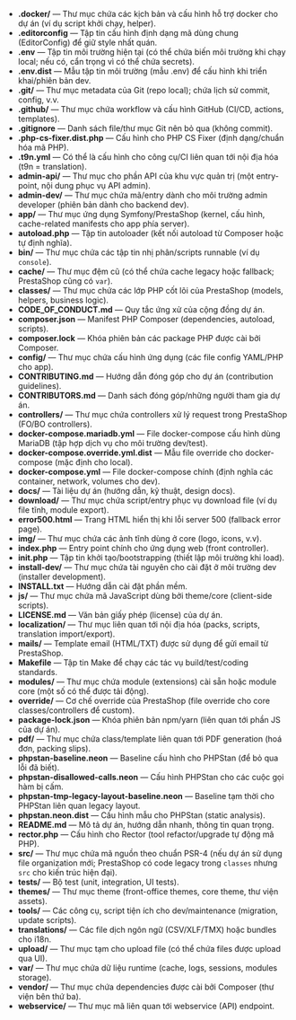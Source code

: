 - **.docker/** — Thư mục chứa các kịch bản và cấu hình hỗ trợ docker cho dự án (ví dụ script khởi chạy, helper).
- **.editorconfig** — Tập tin cấu hình định dạng mã dùng chung (EditorConfig) để giữ style nhất quán.
- **.env** — Tập tin môi trường hiện tại (có thể chứa biến môi trường khi chạy local; nếu có, cẩn trọng vì có thể chứa secrets).
- **.env.dist** — Mẫu tập tin môi trường (mẫu .env) để cấu hình khi triển khai/phiên bản dev.
- **.git/** — Thư mục metadata của Git (repo local); chứa lịch sử commit, config, v.v.
- **.github/** — Thư mục chứa workflow và cấu hình GitHub (CI/CD, actions, templates).
- **.gitignore** — Danh sách file/thư mục Git nên bỏ qua (không commit).
- **.php-cs-fixer.dist.php** — Cấu hình cho PHP CS Fixer (định dạng/chuẩn hóa mã PHP).
- **.t9n.yml** — Có thể là cấu hình cho công cụ/CI liên quan tới nội địa hóa (t9n = translation).
- **admin-api/** — Thư mục cho phần API của khu vực quản trị (một entry-point, nội dung phục vụ API admin).
- **admin-dev/** — Thư mục chứa mã/entry dành cho môi trường admin developer (phiên bản dành cho backend dev).
- **app/** — Thư mục ứng dụng Symfony/PrestaShop (kernel, cấu hình, cache-related manifests cho app phía server).
- **autoload.php** — Tập tin autoloader (kết nối autoload từ Composer hoặc tự định nghĩa).
- **bin/** — Thư mục chứa các tập tin nhị phân/scripts runnable (ví dụ `console`).
- **cache/** — Thư mục đệm cũ (có thể chứa cache legacy hoặc fallback; PrestaShop cũng có `var`).
- **classes/** — Thư mục chứa các lớp PHP cốt lõi của PrestaShop (models, helpers, business logic).
- **CODE_OF_CONDUCT.md** — Quy tắc ứng xử của cộng đồng dự án.
- **composer.json** — Manifest PHP Composer (dependencies, autoload, scripts).
- **composer.lock** — Khóa phiên bản các package PHP được cài bởi Composer.
- **config/** — Thư mục chứa cấu hình ứng dụng (các file config YAML/PHP cho app).
- **CONTRIBUTING.md** — Hướng dẫn đóng góp cho dự án (contribution guidelines).
- **CONTRIBUTORS.md** — Danh sách đóng góp/những người tham gia dự án.
- **controllers/** — Thư mục chứa controllers xử lý request trong PrestaShop (FO/BO controllers).
- **docker-compose.mariadb.yml** — File docker-compose cấu hình dùng MariaDB (tập hợp dịch vụ cho môi trường dev/test).
- **docker-compose.override.yml.dist** — Mẫu file override cho docker-compose (mặc định cho local).
- **docker-compose.yml** — File docker-compose chính (định nghĩa các container, network, volumes cho dev).
- **docs/** — Tài liệu dự án (hướng dẫn, kỹ thuật, design docs).
- **download/** — Thư mục chứa script/entry phục vụ download file (ví dụ file tĩnh, module export).
- **error500.html** — Trang HTML hiển thị khi lỗi server 500 (fallback error page).
- **img/** — Thư mục chứa các ảnh tĩnh dùng ở core (logo, icons, v.v).
- **index.php** — Entry point chính cho ứng dụng web (front controller).
- **init.php** — Tập tin khởi tạo/bootstrapping (thiết lập môi trường khi load).
- **install-dev/** — Thư mục chứa tài nguyên cho cài đặt ở môi trường dev (installer development).
- **INSTALL.txt** — Hướng dẫn cài đặt phần mềm.
- **js/** — Thư mục chứa mã JavaScript dùng bởi theme/core (client-side scripts).
- **LICENSE.md** — Văn bản giấy phép (license) của dự án.
- **localization/** — Thư mục liên quan tới nội địa hóa (packs, scripts, translation import/export).
- **mails/** — Template email (HTML/TXT) được sử dụng để gửi email từ PrestaShop.
- **Makefile** — Tập tin Make để chạy các tác vụ build/test/coding standards.
- **modules/** — Thư mục chứa module (extensions) cài sẵn hoặc module core (một số có thể được tải động).
- **override/** — Cơ chế override của PrestaShop (file override cho core classes/controllers để custom).
- **package-lock.json** — Khóa phiên bản npm/yarn (liên quan tới phần JS của dự án).
- **pdf/** — Thư mục chứa class/template liên quan tới PDF generation (hoá đơn, packing slips).
- **phpstan-baseline.neon** — Baseline cấu hình cho PHPStan (để bỏ qua lỗi đã biết).
- **phpstan-disallowed-calls.neon** — Cấu hình PHPStan cho các cuộc gọi hàm bị cấm.
- **phpstan-tmp-legacy-layout-baseline.neon** — Baseline tạm thời cho PHPStan liên quan legacy layout.
- **phpstan.neon.dist** — Cấu hình mẫu cho PHPStan (static analysis).
- **README.md** — Mô tả dự án, hướng dẫn nhanh, thông tin quan trọng.
- **rector.php** — Cấu hình cho Rector (tool refactor/upgrade tự động mã PHP).
- **src/** — Thư mục chứa mã nguồn theo chuẩn PSR-4 (nếu dự án sử dụng file organization mới; PrestaShop có code legacy trong `classes` nhưng `src` cho kiến trúc hiện đại).
- **tests/** — Bộ test (unit, integration, UI tests).
- **themes/** — Thư mục theme (front-office themes, core theme, thư viện assets).
- **tools/** — Các công cụ, script tiện ích cho dev/maintenance (migration, update scripts).
- **translations/** — Các file dịch ngôn ngữ (CSV/XLF/TMX) hoặc bundles cho i18n.
- **upload/** — Thư mục tạm cho upload file (có thể chứa files được upload qua UI).
- **var/** — Thư mục chứa dữ liệu runtime (cache, logs, sessions, modules storage).
- **vendor/** — Thư mục chứa dependencies được cài bởi Composer (thư viện bên thứ ba).
- **webservice/** — Thư mục mã liên quan tới webservice (API) endpoint.